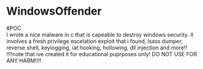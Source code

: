 # WindowsOffender
#POC  
I wrote a nice malware in c that is capeable to destroy windows security. it involves a fresh privilege escelation exploit that i found, lsass dumper, reverse shell, keylogging, iat hooking, hollowing, dll injection and more!!
!!!!note that ive created it for educational puprposes only! DO NOT USE FOR ANY HARM!!!!
